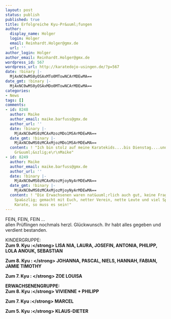 ```yaml
---
layout: post
status: publish
published: true
title: Erfolgreiche Kyu-Pr&uuml;fungen
author:
  display_name: Holger
  login: Holger
  email: Reinhardt.Holger@gmx.de
  url: ''
author_login: Holger
author_email: Reinhardt.Holger@gmx.de
wordpress_id: 567
wordpress_url: http://karatedojo-usingen.de/?p=567
date: !binary |-
  MjAxNC0wMS0yOSAxMTo0MTowNCArMDEwMA==
date_gmt: !binary |-
  MjAxNC0wMS0yOSAxMDo0MTowNCArMDEwMA==
categories:
- News
tags: []
comments:
- id: 8248
  author: Maike
  author_email: maike.barfuss@gmx.de
  author_url: ''
  date: !binary |-
    MjAxNC0wMS0zMCAxMzozMDo1MSArMDEwMA==
  date_gmt: !binary |-
    MjAxNC0wMS0zMCAxMjozMDo1MSArMDEwMA==
  content: ! "Ich bin stolz auf meine Karatekids....bis Dienstag....und weiter gehts:)\r\n\r\nLiebe
    Gr&uuml;&szlig;e\r\nMaike"
- id: 8249
  author: Maike
  author_email: maike.barfuss@gmx.de
  author_url: ''
  date: !binary |-
    MjAxNC0wMS0zMCAxMzozMjoyNyArMDEwMA==
  date_gmt: !binary |-
    MjAxNC0wMS0zMCAxMjozMjoyNyArMDEwMA==
  content: ! "Die Erwachsenen waren nat&uuml;rlich auch gut, keine Frage!!!\r\nHat
    Spa&szlig; gemacht mit Euch, netter Verein, nette Leute und viel Spa&szlig; am
    Karate, so muss es sein!"
---
```

<p>FEIN, FEIN, FEIN ...<br />
allen Pr&uuml;flingen nochmals herzl. Gl&uuml;ckwunsch. Ihr habt alles gegeben und verdient bestanden.</p>
<p>KINDERGRUPPE:<br />
<strong>Zum 9. Kyu :<&#47;strong> LISA NIA, LAURA, JOSEFIN, ANTONIA, PHILIPP, LOLA ANOUK, SEBASTIAN</p>
<p><strong>Zum 8. Kyu : <&#47;strong> JOHANNA, PASCAL, NIELS, HANNAH, FABIAN, JAMIE TIMOTHY</p>
<p><strong>Zum 7. Kyu : <&#47;strong> ZOE LOUISA</p>
<p>ERWACHSENENGRUPPE:<br />
<strong>Zum 8. Kyu :<&#47;strong> VIVIENNE + PHILIPP</p>
<p><strong>Zum 7. Kyu :<&#47;strong> MARCEL</p>
<p><strong>Zum 5. Kyu :<&#47;strong> KLAUS-DIETER</p>
